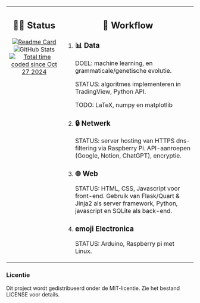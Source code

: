<table>
  <tr>
    <td align="left" style="vertical-align: top;">
      <h2 align="center">🧑‍💻 Status</h2>
      </h3> 
      <div align="center">
        <a href="https://github.com/DR-GRIEZEL/DR-GRIEZEL">
          <img src="https://github-readme-stats.vercel.app/api/pin/?username=DR-GRIEZEL&repo=DR-GRIEZEL" alt="Readme Card" style="max-width: 100%; height: auto;"/>
        </a>
        <img src="https://github-readme-stats.vercel.app/api?username=DR-GRIEZEL&show_icons=true&theme=gruvbox" alt="GitHub Stats" style="max-width: 100%; height: auto;"/>
        <a href="https://wakatime.com/@2270454a-8d3f-442f-b5d5-b72bb2014113"><img src="https://wakatime.com/badge/user/2270454a-8d3f-442f-b5d5-b72bb2014113.svg" alt="Total time coded since Oct 27 2024" /></a>
      </div>
    </td>
    <td align="left" style="vertical-align: top;">
      <h2 align="center">🚀 Workflow</h2>
      <ol>
        <li><h3>📊 <strong>Data</strong></h3>
          <p>DOEL: machine learning, en grammaticale/genetische evolutie.</p>
          <p>STATUS: algoritmes implementeren in TradingView, Python API.</p>
          <p>TODO: LaTeX, numpy en matplotlib</p>
        </li>
        <li><h3>🔒 <strong>Netwerk</strong></h3>
          <p>STATUS: server hosting van HTTPS dns-filtering via Raspberry Pi. API-aanroepen (Google, Notion, ChatGPT), encryptie.</p>
        </li>
        <li><h3>🌐 <strong>Web</strong></h3>
        <p>STATUS: HTML, CSS, Javascript voor front-end. Gebruik van Flask/Quart & Jinja2 als server framework, Python, javascript en SQLite als back-end.</p>
        <li><h3>emoji <strong>Electronica</strong></h3>
        <p>STATUS: Arduino, Raspberry pi met Linux.</p>
        </li>
        </li>
      </ol>
    </td>
  </tr>
</table>
          </a>
        </div>
    </td>
  </tr>
</table>
<h3>Licentie</h3>
<p>Dit project wordt gedistribueerd onder de MIT-licentie. Zie het bestand LICENSE voor details.</p>
